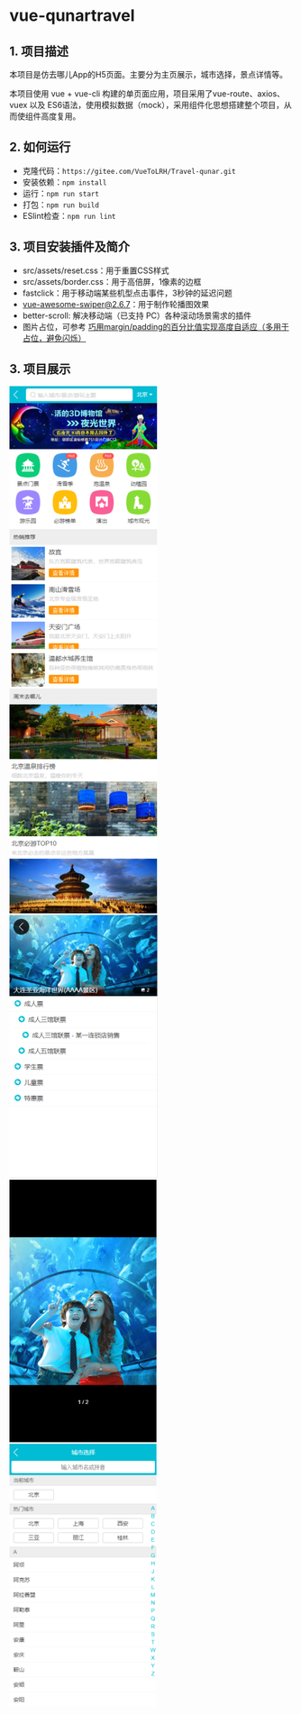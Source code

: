# vue-qunartravel

## 1. 项目描述

本项目是仿去哪儿App的H5页面。主要分为主页展示，城市选择，景点详情等。

本项目使用 vue + vue-cli 构建的单页面应用，项目采用了vue-route、axios、vuex 以及 ES6语法，使用模拟数据（mock），采用组件化思想搭建整个项目，从而使组件高度复用。

## 2. 如何运行

+ 克隆代码：`https://gitee.com/VueToLRH/Travel-qunar.git`
+ 安装依赖：`npm install`
+ 运行：`npm run start`
+ 打包：`npm run build`
+ ESlint检查：`npm run lint`

## 3. 项目安装插件及简介

+ src/assets/reset.css：用于重置CSS样式
+ src/assets/border.css：用于高倍屏，1像素的边框
+ fastclick：用于移动端某些机型点击事件，3秒钟的延迟问题
+ vue-awesome-swiper@2.6.7：用于制作轮播图效果
+ better-scroll: 解决移动端（已支持 PC）各种滚动场景需求的插件
+ 图片占位，可参考 [巧用margin/padding的百分比值实现高度自适应（多用于占位，避免闪烁）](https://segmentfault.com/a/1190000004231995)

## 3. 项目展示

![home](readme/images/home01.png) ![home](readme/images/home02.png) ![detail](readme/images/detail01.png) ![detail](readme/images/detail02.png)  ![city](readme/images/city.png)

